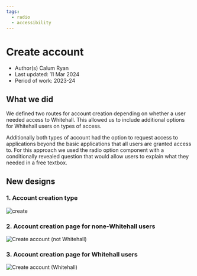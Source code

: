 ```yaml
---
tags:
  - radio
  - accessibility
---
```


# Create account
- Author(s) Calum Ryan
- Last updated: 11 Mar 2024
- Period of work: 2023-24
 
## What we did
We defined two routes for account creation depending on whether a user needed access to Whitehall. This allowed us to include additional options for Whitehall users on types of access. 

Additionally both types of account had the option to request access to applications beyond the basic applications that all users are granted access to. For this approach we used the radio option component with a conditionally revealed question that would allow users to explain what they needed in a free textbox.

## New designs
### 1. Account creation type
![create](https://github.com/dxw/gds-publishing/assets/2226904/ed8fbafc-c158-4e91-948e-dc7b8490f009)
### 2. Account creation page for none-Whitehall users
![Create account (not Whitehall)](https://github.com/dxw/gds-publishing/assets/2226904/ba278ed7-c1a7-4d21-971a-7a7ec6302e3a)
### 3. Account creation page for Whitehall users
![Create account (Whitehall)](https://github.com/dxw/gds-publishing/assets/2226904/baa766c3-785d-4383-9bbb-5c619afcc7d1)
